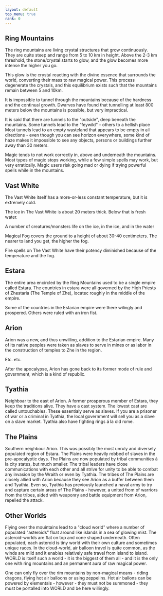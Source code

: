 ```yaml
---
layout: default
top_menu: true
rank: 0
---
```


## Ring Mountains
The ring mountains are living crystal structures that grow continuously.
They are quite steep and range from 5 to 10 km in height.
Above the 2-3 km threshold, the stone/crystal starts to glow, and the glow becomes more intense the higher you go. 

This glow is the crystal reacting with the divine essence that surrounds the world, converting their mass to raw magical power.
This process degenerate the crystals, and this equilibrium exists such that the mountains remain between 5 and 10km.

It is impossible to tunnel through the mountains because of the hardness and the continual growth.
Dwarves have found that tunnelling at least 800 meters below the mountains is possible, but very impractical. 

It is said that there are tunnels to the "outside", deep beneath the mountains. Some tunnels lead to the "feywild" - others to a hellish place
Most tunnels lead to an empty wasteland that appears to be empty in all directions -
even though you can see horizon everywhere, some kind of haze makes it impossible to see any objects, persons or buildings further away than 30 meters.


Magic tends to not work correctly in, above and underneath the mountains.
Most types of magic stops working, while a few simple spells may work, but very erratically.
Magic users risk going mad or dying if trying powerful spells while in the mountains.


## Vast White
The Vast White itself has a more-or-less constant temperature, but it is extremely cold.

The ice in The Vast White is about 20 meters thick. Below that is fresh water.

A number of creatures/monsters life on the ice, in the ice, and in the water

Magical Fog covers the ground to a height of about 30-40 centimeters. The nearer to land you get, the higher the fog.

Fire spells on The Vast White have their potency diminished because of the temperature and the fog.

## Estara
The entire area encircled by the Ring Mountains used to be a single empire called Estara.
The countries in estara were all governed by the High Priests of Zhestaria (The Temple of Zhe), 
locatec roughly in the middle of the empire.

Some of the countries in the Estarian empire were there wilingly and prospered. Others were ruled with an iron fist.

## Arion
Arion was a new, and thus unwilling, addition to the Estarian empire.
Many of its native peoples were taken as slaves to serve in mines or as
labor in the construction of temples to Zhe in the region.

Etc. etc.

After the apocalypse, Arion has gone back to its former mode of rule and government, which is 
a kind of republic.


## Tyathia
Neighboar to the east of Arion.
A former prosperous member of Estara, they keep the traditions alive. They have a cast system. 
The lowest cast are called untouchables. These essentialy serve as slaves.
If you are a prisoner of war or a criminal in Tyathia, the local government will sell you as 
a slave on a slave market.
Tyathia also have fighting rings á la old rome.


## The Plains
Southern neighbour Arion.
This was possibly the most unruly and diversely populated region of Estara.
The Plains were heavily robbed of slaves in the pre-apocalyptic days.
The Plains are now populated by tribal communities á la city states, but much smaller.
The tribal leaders have close communications with each other and all strive for unity
to be able to combat any invasion by the Wraith or even by Tyathia.
The tribes of The Plains are closely allied with Arion because they see Arion as a
buffer between them and Tyathia.
Even so, Tyathia has previously launched a naval army to try and capture certain
areas of The Plains - however, a united from of warriors from the tribes, aided 
with weaponry and battle equipment from Arion, repelled the attack.


## Other Worlds
Flying over the mouintains lead to a "cloud world" where a number of populated "asteroids" float around like islands in a sea of glowing mist.
The asteroid-worlds are flat on top and cone shaped underneath.
Often populated, each asteroid is tiny world with their own culture and sometimes unique races.
In the cloud-world, air balloon travel is quite common, as the winds are mild and it enables relatively safe travel from island to island.
WORLD is itself such a world - it is the biggest of them all - and it is the only one with ring mountains and an permanent aura of raw magical power.

One can only fly over the rim mountains by non-magical means - riding dragons, flying hot air balloons or using zeppelins.
Hot air ballons can be powered by elementals - however - they must not be summoned - they must be portalled into WORLD and be here willingly.

